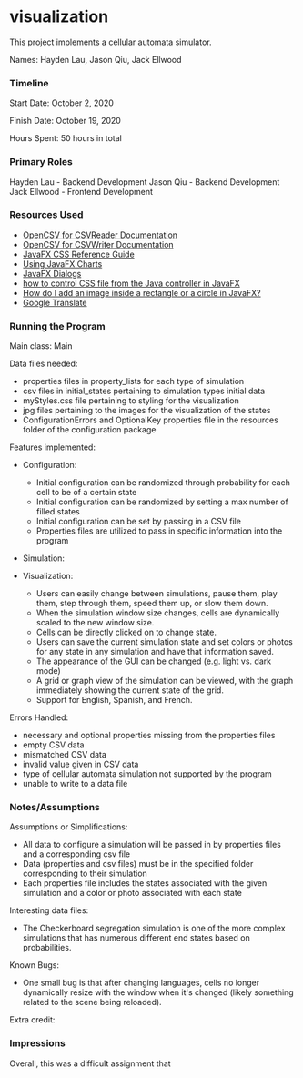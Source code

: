 visualization
====

This project implements a cellular automata simulator.

Names: Hayden Lau, Jason Qiu, Jack Ellwood

### Timeline

Start Date: October 2, 2020

Finish Date: October 19, 2020

Hours Spent: 50 hours in total

### Primary Roles

Hayden Lau - Backend Development
Jason Qiu - Backend Development
Jack Ellwood - Frontend Development

### Resources Used
* [OpenCSV for CSVReader Documentation](http://opencsv.sourceforge.net/apidocs/com/opencsv/CSVReader.html)
* [OpenCSV for CSVWriter Documentation](http://opencsv.sourceforge.net/apidocs/com/opencsv/CSVWriter.html)
* [JavaFX CSS Reference Guide](https://docs.oracle.com/javase/8/javafx/api/javafx/scene/doc-files/cssref.html)
* [Using JavaFX Charts](https://docs.oracle.com/javafx/2/charts/line-chart.htm#CIHGBCFI)
* [JavaFX Dialogs](https://code.makery.ch/blog/javafx-dialogs-official/)
* [how to control CSS file from the Java controller in JavaFX](https://stackoverflow.com/questions/53539198/how-to-control-css-file-from-the-java-controller-in-javafx)
* [How do I add an image inside a rectangle or a circle in JavaFX?](https://gamedev.stackexchange.com/questions/72924/how-do-i-add-an-image-inside-a-rectangle-or-a-circle-in-javafx)
* [Google Translate](https://www.google.com/search?q=google+translate&rlz=1C1CHBF_enUS759US760&oq=google+trans&aqs=chrome.0.0i131i433i457j69i57j0j0i433l2j0l2j0i433.4037j0j7&sourceid=chrome&ie=UTF-8)

### Running the Program

Main class: Main

Data files needed: 

* properties files in property_lists for each type of simulation 
* csv files in initial_states pertaining to simulation types initial data
* myStyles.css file pertaining to styling for the visualization
* jpg files pertaining to the images for the visualization of the states
* ConfigurationErrors and OptionalKey properties file in the resources folder of the configuration package

Features implemented:

* Configuration:
    * Initial configuration can be randomized through probability for each cell to be of a certain state
    * Initial configuration can be randomized by setting a max number of filled states
    * Initial configuration can be set by passing in a CSV file
    * Properties files are utilized to pass in specific information into the program
    
* Simulation:

* Visualization:
    * Users can easily change between simulations, pause them, play them, step through them, speed them up, or slow them down.
    * When the simulation window size changes, cells are dynamically scaled to the new window size.
    * Cells can be directly clicked on to change state.
    * Users can save the current simulation state and set colors or photos for any state in any simulation and have that information saved.
    * The appearance of the GUI can be changed (e.g. light vs. dark mode)
    * A grid or graph view of the simulation can be viewed, with the graph immediately showing the current state of the grid.
    * Support for English, Spanish, and French.


Errors Handled:

* necessary and optional properties missing from the properties files
* empty CSV data
* mismatched CSV data
* invalid value given in CSV data
* type of cellular automata simulation not supported by the program
* unable to write to a data file

### Notes/Assumptions

Assumptions or Simplifications:

* All data to configure a simulation will be passed in by properties files and a corresponding csv file
* Data (properties and csv files) must be in the specified folder corresponding to their simulation
* Each properties file includes the states associated with the given simulation and a color or photo associated with each state
    
Interesting data files:

* The Checkerboard segregation simulation is one of the more complex simulations that has numerous different end states based on probabilities.

Known Bugs:

* One small bug is that after changing languages, cells no longer dynamically resize with the window when it's changed (likely something related to the scene being reloaded).

Extra credit:


### Impressions

Overall, this was a difficult assignment that

